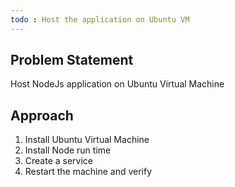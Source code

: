 ```yaml
---
todo : Host the application on Ubuntu VM
---
```


## Problem Statement

Host NodeJs application on Ubuntu Virtual Machine

## Approach

1. Install Ubuntu Virtual Machine
2. Install Node run time
3. Create a service
4. Restart the machine and verify

